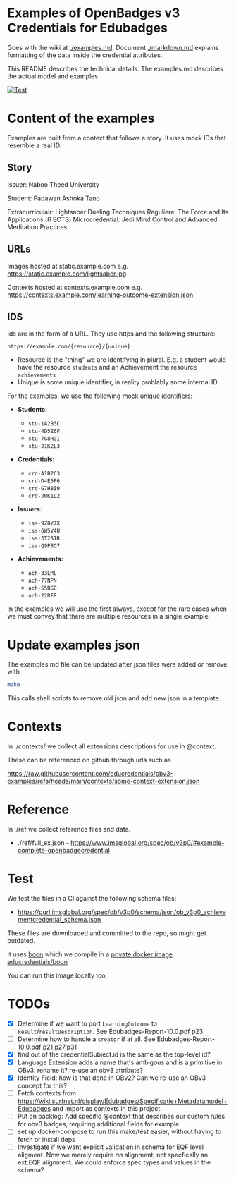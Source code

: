 # Examples of OpenBadges v3 Credentials for Edubadges

Goes with the wiki at [./examples.md](./examples.md). Document
[./markdown.md](./markdown.md) explains formatting of the data inside the
credential attributes.

This README describes the technical details. The examples.md describes the actual model and examples.

[![Test](https://github.com/educredentials/obv3-examples/actions/workflows/test.yml/badge.svg)](https://github.com/educredentials/obv3-examples/actions/workflows/test.yml)

# Content of the examples

Examples are built from a context that follows a story.
It uses mock IDs that resemble a real ID.

## Story

Issuer: Naboo Theed University

Student: Padawan Ashoka Tano

Extracurriculair: Lightsaber Dueling Techniques
Reguliere: The Force and Its Applications (6 ECTS)
Microcredential: Jedi Mind Control and Advanced Meditation Practices

## URLs

Images hosted at static.example.com e.g. https://static.example.com/lightsaber.jpg

Contexts hosted at contexts.example.com e.g. https://contexts.example.com/learning-outcome-extension.json

## IDS

Ids are in the form of a URL. They use https and the following structure:

    https://example.com/{resource}/{unique}

* Resource is the "thing" we are identifying in plural. E.g. a student would have the resource `students` and an Achievement the resource `achievements`
* Unique is some unique identifier, in reality problably some internal ID.

For the examples, we use the following mock unique identifiers:

- **Students:**
  - `stu-1A2B3C`
  - `stu-4D5E6F`
  - `stu-7G8H9I`
  - `stu-J1K2L3`

- **Credentials:**
  - `crd-A1B2C3`
  - `crd-D4E5F6`
  - `crd-G7H8I9`
  - `crd-J0K1L2`

- **Issuers:**
  - `iss-9Z8Y7X`
  - `iss-6W5V4U`
  - `iss-3T2S1R`
  - `iss-Q9P8O7`

- **Achievements:**
  - `ach-33LML`
  - `ach-77NPN`
  - `ach-55BGB`
  - `ach-22RFR`

In the examples we will use the first always, except for the rare cases when we must convey that 
there are multiple resources in a single example.

# Update examples json

The examples.md file can be updated after json files were added or remove with

```bash
make
```

This calls shell scripts to remove old json and add new json in a template.

# Contexts

In ./contexts/ we collect all extensions descriptions for use in @context.

These can be referenced on github through urls such as

https://raw.githubusercontent.com/educredentials/obv3-examples/refs/heads/main/contexts/some-context-extension.json

# Reference

In ./ref we collect reference files and data.

* ./ref/full_ex.json - https://www.imsglobal.org/spec/ob/v3p0/#example-complete-openbadgecredential

# Test

We test the files in a CI against the following schema files:

* https://purl.imsglobal.org/spec/ob/v3p0/schema/json/ob_v3p0_achievementcredential_schema.json

These files are downloaded and committed to the repo, so might get outdated.

It uses [boon](https://github.com/santhosh-tekuri/boon) which we compile in a [private docker image educredentials/boon](https://github.com/educredentials/obv3-examples/pkgs/container/boon)

You can run this image locally too. 

# TODOs

- [x] Determine if we want to port `LearningOutcome` to `Result`/`resultDescription`. See Edubadges-Report-10.0.pdf p23
- [ ] Determine how to handle a `creator` if at all. See Edubadges-Report-10.0.pdf p21,p27,p31
- [x] find out of the credentialSubject.id is the same as the top-level id?
- [x] Language Extension adds a name that's ambigous and is a primitive in OBv3. rename it? re-use an obv3 attribute?
- [x] Identity Field: how is that done in OBv2? Can we re-use an OBv3 concept for this?
- [ ] Fetch contexts from https://wiki.surfnet.nl/display/Edubadges/Specificatie+Metadatamodel+Edubadges and import as contexts in this project.
- [ ] Put on backlog: Add specific @context that describes our custom rules for obv3 badges, requiring additional fields for example.
- [ ] set up docker-compose to run this make/test easier, without having to fetch or install deps
- [ ] Investigate if we want explicit validation in schema for EQF level aligment. Now we merely require *an* alignment, not specfically an ext:EQF alignment. We could enforce spec types and values in the schema?
